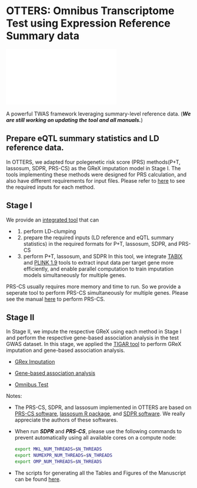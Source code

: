 # OTTERS: **O**mnibus **T**ranscriptome **T**est using **E**xpression **R**eference **S**ummary data

![OTTERS Framework](Manuscript/F1.pdf)

A powerful TWAS framework leveraging summary-level reference data. (***We are still working on updating the tool and all manuals.***)

## Prepare eQTL summary statistics and LD reference data. 

In OTTERS, we adapted four polegenetic risk score (PRS) methods(P+T, lassosum, SDPR, PRS-CS) as the GReX imputation model in Stage I. The tools implementing these methods were designed for PRS calculation, and also have different requirements for input files. Please refer to [here](Preparation/README.md) to see the required inputs for each method. 

## Stage I

We provide an [integrated tool](Imputation/README.md) that can 
 - 1. perform LD-clumping 
 - 2. prepare the required inputs (LD reference and eQTL summary statistics) in the required formats for P+T, lassosum, SDPR, and PRS-CS
 - 3. perform P+T, lassosum, and SDPR 
In this tool, we integrate [TABIX](http://www.htslib.org/doc/tabix.html) and [PLINK 1.9](https://www.cog-genomics.org/plink) tools to extract input data per target gene more efficiently, and enable parallel computation to train imputation models simultaneously for multiple genes.

PRS-CS usually requires more memory and time to run. So we provide a seperate tool to perform PRS-CS simultaneously for multiple genes. Please see the manual [here](Imputation/PRScs/README.md) to perform PRS-CS.

## Stage II

In Stage II, we impute the respective GReX using each method in Stage I and perform the respective gene-based association analysis in the test GWAS dataset. In this stage, we applied the [TIGAR tool](https://github.com/yanglab-emory/TIGAR) to perform GReX imputation and gene-based association analysis. 
  
 - [GRex Imputation](https://github.com/daiqile96/OTTERS/tree/main/Testing#grex-imputation)
  
 - [Gene-based association analysis](https://github.com/daiqile96/OTTERS/tree/main/Testing#gene-based-association-test)

 - [Omnibus Test](https://github.com/daiqile96/OTTERS/tree/main/Testing#omnibus-test)

Notes:

- The PRS-CS, SDPR, and lassosum implemented in OTTERS are based on [PRS-CS software](https://github.com/getian107/PRScs), [lassosum R package](https://github.com/tshmak/lassosum), and [SDPR software](https://github.com/eldronzhou/SDPR). We really appreciate the authors of these softwares. 

- When run ***SDPR*** and ***PRS-CS***, please use the following commands to prevent automatically using  all available cores on a compute node:

  ```bash
  export MKL_NUM_THREADS=$N_THREADS
  export NUMEXPR_NUM_THREADS=$N_THREADS
  export OMP_NUM_THREADS=$N_THREADS
  ```

- The scripts for generating all the Tables and Figures of the Manuscript can be found [here](https://htmlpreview.github.io/?https://github.com/daiqile96/OTTERS/blob/main/Manuscript/FiguresAndTables.html). 
